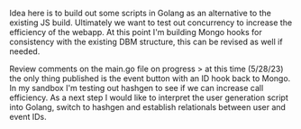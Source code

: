 Idea here is to build out some scripts in Golang as an alternative to the existing JS build.
Ultimately we want to test out concurrency to increase the efficiency of the webapp. 
At this point I'm building Mongo hooks for consistency with the existing DBM structure, this can be revised as well if needed.

Review comments on the main.go file on progress > at this time (5/28/23) the only thing published is the event button with an ID hook back to Mongo.
In my sandbox I'm testing out hashgen to see if we can increase call efficiency. 
As a next step I would like to interpret the user generation script into Golang, switch to hashgen and establish relationals between user and event IDs.
